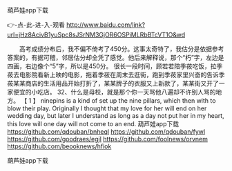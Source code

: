 
葫芦娃app下载




👉-点-此-进-入-观看  http://www.baidu.com/link?url=jHz8AcivB1yuSpc8sJSrNM3GjOR6OSPiMLRbBTcVT1O&wd




　　高考成绩分布后，我不偏不倚考了450分。这事太奇特了，我估分是依据参考答案的，有据可稽，邻居估分却全凭了感觉。他后来解释说，那个“朽”字，左边是四画，右边像个“5”字，所以是450分。
很长一段时间，顾若若陪季莜吃饭，拉季莜去电影院看新上映的电影，拖着季莜在周末去逛街，跑到季莜家里兴奋的告诉季莜某某商店的生活用品开始打折了，某某牌子的衣服又上新款了，某某街又开了一家便宜的小吃店。
	32、什么是母校，就是那个你一天骂他八遍却不许别人骂的地方。
【 1 】 ninepins is a kind of set up the nine pillars, which then with to blow their play.
Originally I thought that my love for her will end on her wedding day, but later I understand as long as a day not put her in my heart, this love will one day will not come to an end.
葫芦娃app下载 https://github.com/qdouban/bnheql
https://github.com/qdouban/fywl
https://github.com/goodraes/egjl
https://github.com/foolnews/orvnem
https://github.com/beooknews/hfiok





葫芦娃app下载
